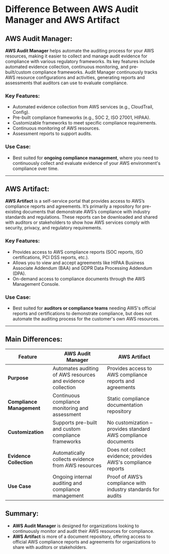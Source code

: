 # Difference Between AWS Audit Manager and AWS Artifact

## AWS Audit Manager:

**AWS Audit Manager** helps automate the auditing process for your AWS resources, making it easier to collect and manage audit evidence for compliance with various regulatory frameworks. Its key features include automated evidence collection, continuous monitoring, and pre-built/custom compliance frameworks. Audit Manager continuously tracks AWS resource configurations and activities, generating reports and assessments that auditors can use to evaluate compliance.

### Key Features:

- Automated evidence collection from AWS services (e.g., CloudTrail, Config).
- Pre-built compliance frameworks (e.g., SOC 2, ISO 27001, HIPAA).
- Customizable frameworks to meet specific compliance requirements.
- Continuous monitoring of AWS resources.
- Assessment reports to support audits.

### Use Case:

- Best suited for **ongoing compliance management**, where you need to continuously collect and evaluate evidence of your AWS environment's compliance over time.

---

## AWS Artifact:

**AWS Artifact** is a self-service portal that provides access to AWS’s compliance reports and agreements. It’s primarily a repository for pre-existing documents that demonstrate AWS’s compliance with industry standards and regulations. These reports can be downloaded and shared with auditors or stakeholders to show how AWS services comply with security, privacy, and regulatory requirements.

### Key Features:

- Provides access to AWS compliance reports (SOC reports, ISO certifications, PCI DSS reports, etc.).
- Allows you to view and accept agreements like HIPAA Business Associate Addendum (BAA) and GDPR Data Processing Addendum (DPA).
- On-demand access to compliance documents through the AWS Management Console.

### Use Case:

- Best suited for **auditors or compliance teams** needing AWS's official reports and certifications to demonstrate compliance, but does not automate the auditing process for the customer's own AWS resources.

---

## Main Differences:

| Feature                   | AWS Audit Manager                                           | AWS Artifact                                                  |
| ------------------------- | ----------------------------------------------------------- | ------------------------------------------------------------- |
| **Purpose**               | Automates auditing of AWS resources and evidence collection | Provides access to AWS compliance reports and agreements      |
| **Compliance Management** | Continuous compliance monitoring and assessment             | Static compliance documentation repository                    |
| **Customization**         | Supports pre-built and custom compliance frameworks         | No customization – provides standard AWS compliance documents |
| **Evidence Collection**   | Automatically collects evidence from AWS resources          | Does not collect evidence; provides AWS's compliance reports  |
| **Use Case**              | Ongoing internal auditing and compliance management         | Proof of AWS’s compliance with industry standards for audits  |

## Summary:

- **AWS Audit Manager** is designed for organizations looking to continuously monitor and audit their AWS resources for compliance.
- **AWS Artifact** is more of a document repository, offering access to official AWS compliance reports and agreements for organizations to share with auditors or stakeholders.
